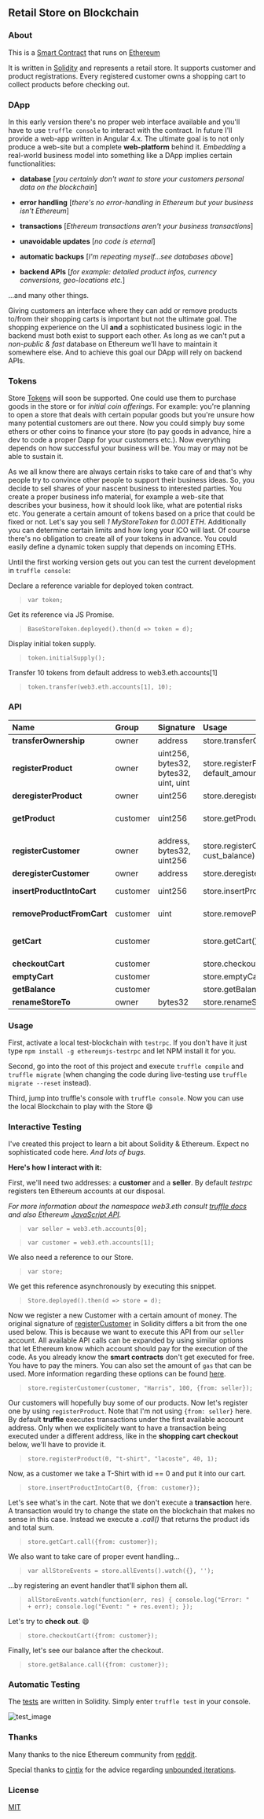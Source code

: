 ## Retail Store on Blockchain

### About

This is a [Smart Contract](https://github.com/brakmic/BlockchainStore/blob/master/contracts/Store.sol) that runs on [Ethereum](https://www.ethereum.org/)

It is written in [Solidity](https://solidity.readthedocs.io/en/develop/) and represents a retail store. It supports customer and product registrations. Every registered customer owns a shopping cart to collect products before checking out.

### DApp

In this early version there's no proper web interface available and you'll have to use `truffle console` to interact with the contract. In future I'll provide a web-app written in Angular 4.x. The ultimate goal is to not only produce a web-site but a complete **web-platform** behind it. *Embedding* a real-world business model into something like a DApp implies certain functionalities:

* **database** [*you certainly don't want to store your customers personal data on the blockchain*]

* **error handling** [*there's no error-handling in Ethereum but your business isn't Ethereum*]

* **transactions** [*Ethereum transactions aren't your business transactions*]

* **unavoidable updates** [*no code is eternal*]

* **automatic backups** [*I'm repeating myself...see databases above*]

* **backend APIs** [*for example: detailed product infos, currency conversions, geo-locations etc.*]

...and many other things.

Giving customers an interface where they can add or remove products to/from their shopping carts is important but not the ultimate goal. The shopping experience on the UI **and** a sophisticated business logic in the backend must both exist to support each other. As long as we can't put a *non-public & fast* database on Ethereum we'll have to maintain it somewhere else. And to achieve this goal our DApp will rely on backend APIs.

### Tokens

Store [Tokens](https://github.com/brakmic/BlockchainStore/blob/master/contracts/Tokens/BaseStoreToken.sol#L9) will soon be supported. One could use them to purchase goods in the store or for *initial coin offerings*. For example: you're planning to open a store that deals with certain popular goods but you're unsure how many potential customers are out there. Now you could simply buy some ethers or other coins to finance your store (to pay goods in advance, hire a dev to code a proper Dapp for your customers etc.). Now everything depends on how successful your business will be. You may or may not be able to sustain it.

As we all know there are always certain risks to take care of and that's why people try to convince other people to support their business ideas. So, you decide to sell shares of your nascent business to interested parties. You create a proper business info material, for example a web-site that describes your business, how it should look like, what are potential risks etc. You generate a certain amount of tokens based on a price that could be fixed or not. Let's say you sell *1 MyStoreToken* for *0.001 ETH*. Additionally you can determine certain limits and how long your ICO will last. Of course there's no obligation to create all of your tokens in advance. You could easily define a dynamic token supply that depends on incoming ETHs.

Until the first working version gets out you can test the current development in `truffle console`:

Declare a reference variable for deployed token contract.

> `var token;`

Get its reference via JS Promise.

> `BaseStoreToken.deployed().then(d => token = d);`

Display initial token supply.

> `token.initialSupply();`

Transfer 10 tokens from default address to web3.eth.accounts[1]

> `token.transfer(web3.eth.accounts[1], 10);`

### API

| Name  | Group  | Signature  | Usage  | Returns |
|:-|:-|:-|:-|:---|
| **transferOwnership**  | owner  | address   | store.transferOwnership(new_owner_address)  |   |
| **registerProduct**   | owner  | uint256, bytes32, bytes32, uint, uint   | store.registerProduct(id, name, description, price, default_amount)   | **bool** |
| **deregisterProduct**   | owner   | uint256   | store.deregisterProduct(id)   | **bool**  |
| **getProduct**  | customer  | uint256  | store.getProduct(id)  | (**bytes32** *name*, **bytes32** *description*, **uint256** *price*, **uint256** *default_amount*)  |
| **registerCustomer**  | owner   | address, bytes32, uint256  | store.registerCustomer(cust_address, cust_name, cust_balance)  |  **bool**  |
| **deregisterCustomer**  | owner   | address   | store.deregisterCustomer(cust_address)  | **bool**   |
| **insertProductIntoCart**  | customer  | uint256  | store.insertProductIntoCart(prod_id)  | (**bool** *success*, **uint256** *position_in_prod_mapping*)  |
| **removeProductFromCart**  | customer  | uint  | store.removeProductFromCart(prod_position_in_mapping)  | *fires an event on successful removal* |
| **getCart**  | customer  |   | store.getCart()  | (**uint256[] memory** *product_ids*, **uint256** *completeSum*)  |
| **checkoutCart**  | customer  |   | store.checkoutCart()  | **bool**  |
| **emptyCart** | customer | | store.emptyCart() | **bool** |
| **getBalance**  | customer  |   | store.getBalance()  | **uint256** |
| **renameStoreTo**  | owner  | bytes32  | store.renameStoreTo(new_store_name)  | **bool**  |

### Usage

First, activate a local test-blockchain with `testrpc`. If you don't have it just type `npm install -g ethereumjs-testrpc` and let NPM install it for you.

Second, go into the root of this project and execute `truffle compile` and `truffle migrate` (when changing the code during live-testing use `truffle migrate --reset` instead).

Third, jump into truffle's console with `truffle console`. Now you can use the local Blockchain to play with the Store :smile:

### Interactive Testing

I've created this project to learn a bit about Solidity & Ethereum. Expect no sophisticated code here. *And lots of bugs.*

**Here's how I interact with it:**

First, we'll need two addresses: a **customer** and a **seller**. By default *testrpc* registers ten Ethereum accounts at our disposal.

*For more information about the namespace web3.eth consult [truffle docs](http://truffleframework.com/docs/) and also Ethereum [JavaScript API](https://github.com/ethereum/wiki/wiki/JavaScript-API).*

> `var seller = web3.eth.accounts[0];`

> `var customer = web3.eth.accounts[1];`

We also need a reference to our Store.

> `var store;`

We get this reference asynchronously by executing this snippet.

> `Store.deployed().then(d => store = d);`

Now we register a new Customer with a certain amount of money. The original signature of [registerCustomer](https://github.com/brakmic/BlockchainStore/blob/master/contracts/Store.sol#L158) in Solidity differs a bit from the one used below. This is because we want to execute this API from our `seller` account. All available API calls can be expanded by using similar options that let Ethereum know which account should pay for the execution of the code. As you already know the **smart contracts** don't get executed for free. You have to pay the miners. You can also set the amount of `gas` that can be used. More information regarding these options can be found [here](http://truffleframework.com/docs/getting_started/contracts).

> `store.registerCustomer(customer, "Harris", 100, {from: seller});`

Our customers will hopefully buy some of our products. Now let's register one by using `registerProduct`. Note that I'm not using `{from: seller}` here. By default **truffle** executes transactions under the first available account address. Only when we explicitely want to have a transaction being executed under a different address, like in the **shopping cart checkout** below, we'll have to provide it.

> `store.registerProduct(0, "t-shirt", "lacoste", 40, 1);`

Now, as a customer we take a T-Shirt with id == 0 and put it into our cart.

> `store.insertProductIntoCart(0, {from: customer});`

Let's see what's in the cart. Note that we don't execute a **transaction** here. A transaction would try to change the state on the blockchain that makes no sense in this case. Instead we execute a *.call()* that returns the product ids and total sum.

> `store.getCart.call({from: customer});`

We also want to take care of proper event handling...

> `var allStoreEvents = store.allEvents().watch({}, '');`

...by registering an event handler that'll siphon them all.

> `allStoreEvents.watch(function(err, res) { console.log("Error: " + err); console.log("Event: " + res.event); });`

Let's try to **check out**. :smile:

> `store.checkoutCart({from: customer});`

Finally, let's see our balance after the checkout.

> `store.getBalance.call({from: customer});`

### Automatic Testing

The [tests](https://github.com/brakmic/BlockchainStore/blob/master/test/TestStore.sol#L7) are written in Solidity. Simply enter `truffle test` in your console.

![test_image](https://picload.org/image/rprdrdla/testing.png)


### Thanks

Many thanks to the nice Ethereum community from [reddit](https://www.reddit.com/r/ethereum/comments/6ik0yb/learning_solidity_a_simple_storesmartcontract/).

Special thanks to [cintix](https://www.reddit.com/user/cintix) for the advice regarding [unbounded iterations](https://www.reddit.com/r/ethereum/comments/6ik0yb/learning_solidity_a_simple_storesmartcontract/dj70kww/).

### License

[MIT](https://github.com/brakmic/BlockchainStore/blob/master/LICENSE)
